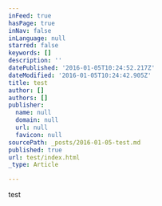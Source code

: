 ```yaml
---
inFeed: true
hasPage: true
inNav: false
inLanguage: null
starred: false
keywords: []
description: ''
datePublished: '2016-01-05T10:24:52.217Z'
dateModified: '2016-01-05T10:24:42.905Z'
title: test
author: []
authors: []
publisher:
  name: null
  domain: null
  url: null
  favicon: null
sourcePath: _posts/2016-01-05-test.md
published: true
url: test/index.html
_type: Article

---
```

test